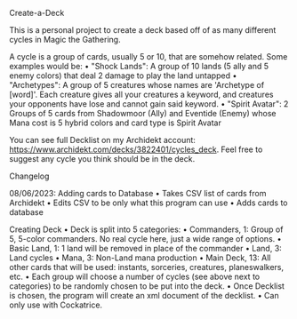 Create-a-Deck

This is a personal project to create a deck based off of as many different cycles in Magic the Gathering.

A cycle is a group of cards, usually 5 or 10, that are somehow related. Some examples would be:
    • "Shock Lands": A group of 10 lands (5 ally and 5 enemy colors) that deal 2 damage to play the land untapped
    • "Archetypes": A group of 5 creatures whose names are 'Archetype of [word]'. Each creature gives all your creatures a keyword, and creatures your opponents have lose and cannot gain said keyword.
    • "Spirit Avatar": 2 Groups of 5 cards from Shadowmoor (Ally) and Eventide (Enemy) whose Mana cost is 5 hybrid colors and card type is Spirit Avatar

You can see full Decklist on my Archidekt account: https://www.archidekt.com/decks/3822401/cycles_deck. Feel free to suggest any cycle you think should be in the deck.

Changelog

08/06/2023:
Adding cards to Database
    • Takes CSV list of cards from Archidekt
    • Edits CSV to be only what this program can use
    • Adds cards to database 

Creating Deck
    • Deck is split into 5 categories: 
        • Commanders, 1: Group of 5, 5-color commanders. No real cycle here, just a wide range of options.
        • Basic Land, 1: 1 land will be removed in place of the commander
        • Land, 3: Land cycles
        • Mana, 3: Non-Land mana production
        • Main Deck, 13: All other cards that will be used: instants, sorceries, creatures, planeswalkers, etc. 
    • Each group will choose a number of cycles (see above next to categories) to be randomly chosen to be put into the deck.
    • Once Decklist is chosen, the program will create an xml document of the decklist. 
    • Can only use with Cockatrice. 
